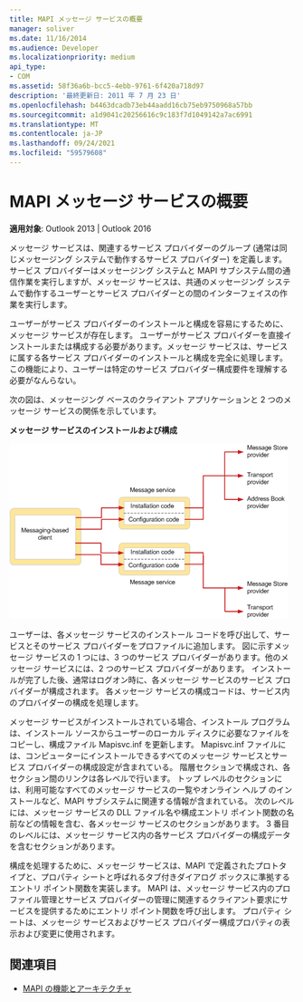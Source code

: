 ```yaml
---
title: MAPI メッセージ サービスの概要
manager: soliver
ms.date: 11/16/2014
ms.audience: Developer
ms.localizationpriority: medium
api_type:
- COM
ms.assetid: 58f36a6b-bcc5-4ebb-9761-6f420a718d97
description: '最終更新日: 2011 年 7 月 23 日'
ms.openlocfilehash: b4463dcadb73eb44aadd16cb75eb9750968a57bb
ms.sourcegitcommit: a1d9041c20256616c9c183f7d1049142a7ac6991
ms.translationtype: MT
ms.contentlocale: ja-JP
ms.lasthandoff: 09/24/2021
ms.locfileid: "59579608"
---
```

# <a name="mapi-message-service-overview"></a>MAPI メッセージ サービスの概要
  
**適用対象**: Outlook 2013 | Outlook 2016 
  
メッセージ サービスは、関連するサービス プロバイダーのグループ (通常は同じメッセージング システムで動作するサービス プロバイダー) を定義します。 サービス プロバイダーはメッセージング システムと MAPI サブシステム間の通信作業を実行しますが、メッセージ サービスは、共通のメッセージング システムで動作するユーザーとサービス プロバイダーとの間のインターフェイスの作業を実行します。  
  
ユーザーがサービス プロバイダーのインストールと構成を容易にするために、メッセージ サービスが存在します。 ユーザーがサービス プロバイダーを直接インストールまたは構成する必要があります。メッセージ サービスは、サービスに属する各サービス プロバイダーのインストールと構成を完全に処理します。 この機能により、ユーザーは特定のサービス プロバイダー構成要件を理解する必要がなんらない。 
  
次の図は、メッセージング ベースのクライアント アプリケーションと 2 つのメッセージ サービスの関係を示しています。
  
**メッセージ サービスのインストールおよび構成**
  
![メッセージ サービスのインストールおよび構成](media/amapi_44.gif "メッセージ サービスのインストールおよび構成")
  
ユーザーは、各メッセージ サービスのインストール コードを呼び出して、サービスとそのサービス プロバイダーをプロファイルに追加します。 図に示すメッセージ サービスの 1 つには、3 つのサービス プロバイダーがあります。他のメッセージ サービスには、2 つのサービス プロバイダーがあります。 インストールが完了した後、通常はログオン時に、各メッセージ サービスのサービス プロバイダーが構成されます。 各メッセージ サービスの構成コードは、サービス内のプロバイダーの構成を処理します。
  
メッセージ サービスがインストールされている場合、インストール プログラムは、インストール ソースからユーザーのローカル ディスクに必要なファイルをコピーし、構成ファイル Mapisvc.inf を更新します。 Mapisvc.inf ファイルには、コンピューターにインストールできるすべてのメッセージ サービスとサービス プロバイダーの構成設定が含まれている。 階層セクションで構成され、各セクション間のリンクは各レベルで行います。 トップ レベルのセクションには、利用可能なすべてのメッセージ サービスの一覧やオンライン ヘルプ のインストールなど、MAPI サブシステムに関連する情報が含まれている。 次のレベルには、メッセージ サービスの DLL ファイル名や構成エントリ ポイント関数の名前などの情報を含む、各メッセージ サービスのセクションがあります。 3 番目のレベルには、メッセージ サービス内の各サービス プロバイダーの構成データを含むセクションがあります。 
  
構成を処理するために、メッセージ サービスは、MAPI で定義されたプロトタイプと、プロパティ シートと呼ばれるタブ付きダイアログ ボックスに準拠するエントリ ポイント関数を実装します。 MAPI は、メッセージ サービス内のプロファイル管理とサービス プロバイダーの管理に関連するクライアント要求にサービスを提供するためにエントリ ポイント関数を呼び出します。 プロパティ シートは、メッセージ サービスおよびサービス プロバイダー構成プロパティの表示および変更に使用されます。 
  
## <a name="see-also"></a>関連項目

- [MAPI の機能とアーキテクチャ](mapi-features-and-architecture.md)

